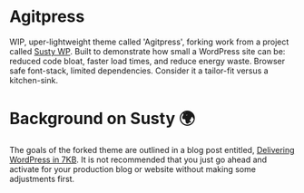 # Agitpress

WIP, uper-lightweight theme called 'Agitpress', forking work from a project called [Susty WP](https://sustywp.com). Built to demonstrate how small a WordPress site can be: reduced code bloat, faster load times, and reduce energy waste. Browser safe font-stack, limited dependencies. Consider it a tailor-fit versus a kitchen-sink.

# Background on Susty 🌍
The goals of the forked theme are outlined in a blog post entitled, [Delivering WordPress in 7KB](https://blog.jacklenox.com/2018/06/04/delivering-wordpress-in-7kb/). It is not recommended that you just go ahead and activate for your production blog or website without making some adjustments first.
